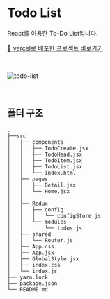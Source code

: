 # Todo List

React를 이용한 To-Do List입니다.

[🔗 vercel로 배포한 프로젝트 바로가기](https://todo-list-soolovepat.vercel.app)

<br/>

![todo-list](https://github.com/soolovepat/Todo-List/assets/86649284/6392e8cb-3cda-4610-a4be-f46a2392ba57)

<br/>

## 폴더 구조

```shell
.
├──src
│   ├── components
│   │   ├── TodoCreate.jsx
│   │   ├── TodoHead.jsx
│   │   ├── TodoItem.jsx
│   │   ├── TodoList.jsx
│   │   └── index.html
│   ├── pages
│   │   ├── Detail.jsx
│   │   └── Home.jsx
│   │
│   ├── Redux
│   │   ├── config
│   │   │   └── configStore.js
│   │   └── modules
│   │       └── todos.js
│   ├── shared
│   │   └── Router.js
│   ├── App.css
│   ├── App.jsx
│   ├── GlobalStyle.jsx
│   ├── index.css
│   └── index.js
├── yarn.lock
├── package.json
└── README.md
```
